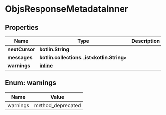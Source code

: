 
# ObjsResponseMetadataInner

## Properties
Name | Type | Description | Notes
------------ | ------------- | ------------- | -------------
**nextCursor** | **kotlin.String** |  | 
**messages** | **kotlin.collections.List&lt;kotlin.String&gt;** |  | 
**warnings** | [**inline**](#kotlin.collections.List&lt;Warnings&gt;) |  | 


<a name="kotlin.collections.List<Warnings>"></a>
## Enum: warnings
Name | Value
---- | -----
warnings | method_deprecated



